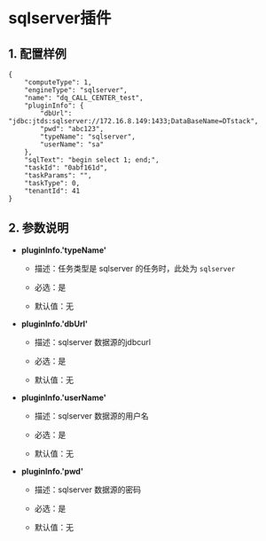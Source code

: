 # sqlserver插件

## 1. 配置样例

```
{
    "computeType": 1,
    "engineType": "sqlserver",
    "name": "dq_CALL_CENTER_test",
    "pluginInfo": {
        "dbUrl": "jdbc:jtds:sqlserver://172.16.8.149:1433;DataBaseName=DTstack",
        "pwd": "abc123",
        "typeName": "sqlserver",
        "userName": "sa"
    },
    "sqlText": "begin select 1; end;",
    "taskId": "0abf161d",
    "taskParams": "",
    "taskType": 0,
    "tenantId": 41
}
```

## 2. 参数说明

* **pluginInfo.'typeName'**

 	* 描述：任务类型是 sqlserver 的任务时，此处为 `sqlserver`
 		
	* 必选：是 <br />

	* 默认值：无 <br />
	
* **pluginInfo.'dbUrl'**

 	* 描述：sqlserver 数据源的jdbcurl
 		
	* 必选：是 <br />

	* 默认值：无 <br />
	
* **pluginInfo.'userName'**

 	* 描述：sqlserver 数据源的用户名
 		
	* 必选：是 <br />

	* 默认值：无 <br />

* **pluginInfo.'pwd'**

 	* 描述：sqlserver 数据源的密码
 		
	* 必选：是 <br />

	* 默认值：无 <br />